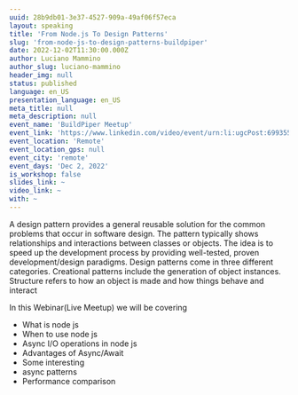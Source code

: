 ```yaml
---
uuid: 28b9db01-3e37-4527-909a-49af06f57eca
layout: speaking
title: 'From Node.js To Design Patterns'
slug: 'from-node-js-to-design-patterns-buildpiper'
date: 2022-12-02T11:30:00.000Z
author: Luciano Mammino
author_slug: luciano-mammino
header_img: null
status: published
language: en_US
presentation_language: en_US
meta_title: null
meta_description: null
event_name: 'BuildPiper Meetup'
event_link: 'https://www.linkedin.com/video/event/urn:li:ugcPost:6993550577750224897/'
event_location: 'Remote'
event_location_gps: null
event_city: 'remote'
event_days: 'Dec 2, 2022'
is_workshop: false
slides_link: ~
video_link: ~
with: ~
---
```


A design pattern provides a general reusable solution for the common problems that occur in software design. The pattern typically shows relationships and interactions between classes or objects. The idea is to speed up the development process by providing well-tested, proven development/design paradigms.
Design patterns come in three different categories. Creational patterns include the generation of object instances. Structure refers to how an object is made and how things behave and interact

In this Webinar(Live Meetup) we will be covering

- What is node js
- When to use node js
- Async I/O operations in node js
- Advantages of Async/Await
- Some interesting
- async patterns
- Performance comparison
